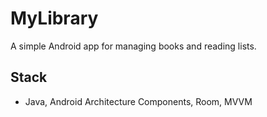 # MyLibrary
A simple Android app for managing books and reading lists.

## Stack
- Java, Android Architecture Components, Room, MVVM
